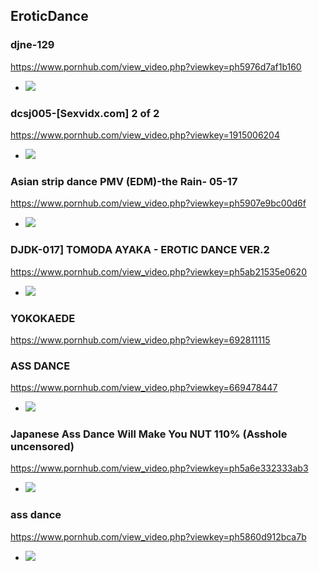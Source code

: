 ## EroticDance
### djne-129
https://www.pornhub.com/view_video.php?viewkey=ph5976d7af1b160
- ![](https://ci.phncdn.com/videos/201707/25/125793721/original/(m=ecuKGgaaaa)(mh=0OK2ss4P7MuVIgRN)12.jpg)
### dcsj005-[Sexvidx.com] 2 of 2
https://www.pornhub.com/view_video.php?viewkey=1915006204
- ![](https://ci.phncdn.com/videos/201308/22/16401772/original/(m=ecuKGgaaaa)(mh=an5URA1JMdvXqin7)1.jpg)
### Asian strip dance PMV (EDM)-the Rain- 05-17
https://www.pornhub.com/view_video.php?viewkey=ph5907e9bc00d6f
- ![](https://ci.phncdn.com/videos/201705/02/115082661/original/(m=ecuKGgaaaa)(mh=kUFg3wz4bXbrcdqQ)10.jpg)
### DJDK-017] TOMODA AYAKA - EROTIC DANCE VER.2
https://www.pornhub.com/view_video.php?viewkey=ph5ab21535e0620
- ![](https://di.phncdn.com/videos/201803/21/158957722/original/(m=ecuKGgaaaa)(mh=hmGYUkF1J9GThzig)12.jpg)
### YOKOKAEDE
https://www.pornhub.com/view_video.php?viewkey=692811115
### ASS DANCE
https://www.pornhub.com/view_video.php?viewkey=669478447
- ![](https://ci.phncdn.com/videos/201311/13/19661871/original/(m=ecuKGgaaaa)(mh=UunX6LIMi3LpANTH)14.jpg)
### Japanese Ass Dance Will Make You NUT 110% (Asshole uncensored)
https://www.pornhub.com/view_video.php?viewkey=ph5a6e332333ab3
- ![](https://ci.phncdn.com/videos/201801/28/152292352/original/(m=ecuKGgaaaa)(mh=-0YLt28XUS8qRvoR)4.jpg)
### ass dance
https://www.pornhub.com/view_video.php?viewkey=ph5860d912bca7b
- ![](https://ci.phncdn.com/videos/201612/26/100200132/original/(m=ecuKGgaaaa)(mh=IXp3mVgi7SekEGEU)6.jpg)
